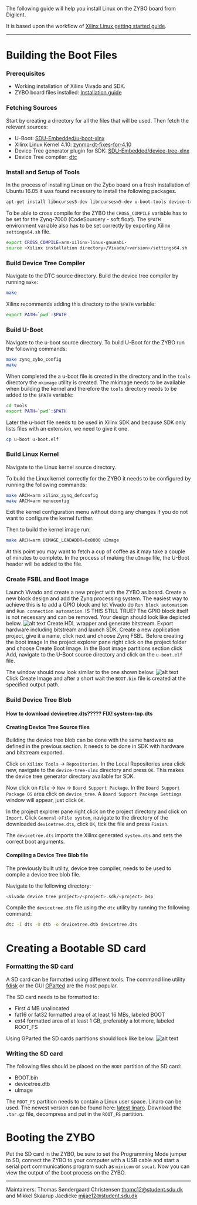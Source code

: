 The following guide will help you install Linux on the ZYBO board from Digilent.

It is based upon the workflow of [Xilinx Linux getting started guide](http://www.wiki.xilinx.com/Getting+Started).

***
# Building the Boot Files
### Prerequisites
- Working installation of Xilinx Vivado and SDK.
- ZYBO board files installed: [Installation guide](https://reference.digilentinc.com/reference/software/vivado/board-files?redirect=1)

### Fetching Sources
Start by creating a directory for all the files that will be used.
Then fetch the relevant sources:

- U-Boot: [SDU-Embedded/u-boot-xlnx](https://github.com/SDU-Embedded/u-boot-xlnx)
- Xilinx Linux Kernel 4.10: [zynmp-dt-fixes-for-4.10](https://github.com/SDU-Embedded/linux-xlnx/releases/tag/zynmp-dt-fixes-for-4.10)
- Device Tree generator plugin for SDK: [SDU-Embedded/device-tree-xlnx](https://github.com/SDU-Embedded/device-tree-xlnx)
- Device Tree compiler: [dtc](https://git.kernel.org/pub/scm/utils/dtc/dtc.git)

### Install and Setup of Tools
In the process of installing Linux on the Zybo board on a fresh installation of Ubuntu 16.05 it was found necessary to install the following packages.

```bash
apt-get install libncurses5-dev libncursesw5-dev u-boot-tools device-tree-compiler flex libssl-dev 
``` 

To be able to cross compile for the ZYBO the `CROSS_COMPILE` variable has to be set for the Zynq-7000 (CodeSourcery - soft float).  The `$PATH` environment variable also has to be set correctly by exporting Xilinx `settings64.sh` file.

```bash
export CROSS_COMPILE=arm-xilinx-linux-gnueabi-
source <Xilinx installation directory>/Vivado/<version>/settings64.sh
``` 

### Build Device Tree Compiler
Navigate to the DTC source directory.
Build the device tree compiler by running `make`:
```bash
make
``` 
Xilinx recommends adding this directory to the `$PATH` variable:
```bash
export PATH=`pwd`:$PATH
``` 

### Build U-Boot
Navigate to the u-boot source directory.
To build U-Boot for the ZYBO run the following commands:
```bash
make zynq_zybo_config
make
``` 
When completed the a u-boot file is created in the directory and in the `tools` directory the `mkimage` utility is created. 
The mkimage needs to be available when building the kernel and therefore the `tools`  directory needs to be added to the `$PATH` variable:
```bash
cd tools
export PATH=`pwd`:$PATH
``` 
Later the u-boot file needs to be used in Xilinx SDK and because SDK only lists files with an extension, we need to give it one. 
```bash
cp u-boot u-boot.elf
``` 

### Build Linux Kernel
Navigate to the Linux kernel source directory.

To build the Linux kernel correctly for the ZYBO it needs to be configured by running the following commands:

```bash
make ARCH=arm xilinx_zynq_defconfig
make ARCH=arm menuconfig
```
Exit the kernel configuration menu without doing any changes if you do not want to configure the kernel further.

Then to build the kernel image run:
```bash
make ARCH=arm UIMAGE_LOADADDR=0x8000 uImage
```
At this point you may want to fetch a cup of coffee as it may take a couple of minutes to complete.
In the process of making the `uImage` file, the U-Boot header will be added to the file.

### Create FSBL and Boot Image
Launch Vivado and create a new project with the ZYBO as board.
Create a new block design and add the Zynq processing system. 
The easiest way to achieve this is to add a GPIO block and let Vivado do `Run block automation` and `Run connection automation`.
IS THIS STILL TRUE?
The GPIO block itself is not necessary and can be removed. Your design should look like depicted below.
![alt text]( /home/mikkel/Pictures/zybo_fsbl.png "ZYBO block design")
Create HDL wrapper and generate bitstream.
Export hardware including bitstream and launch SDK.
Create a new application project, give it a name, click next and choose Zynq FSBL.
Before creating the boot image 
In the project explorer pane right click on the project folder and choose Create Boot Image. In the Boot image partitions section click Add, navigate to the U-Boot source directory and click on the `u-boot.elf` file.

The window should now look similar to the one shown below:
![alt text]( /home/mikkel/Pictures/boot_image_window.png "Create Boot Image window")
Click Create Image and after a short wait the `BOOT.bin` file is created at the specified output path.

### Build Device Tree Blob
#### How to download devicetree.dts????? FIX! system-top.dts
#### Creating Device Tree Source files
Building the device tree blob can be done with the same hardware as defined in the previous section. It needs to be done in SDK with hardware and bitstream exported.


Click on `Xilinx Tools` -> `Repositories`. In the Local Repositories area click new, navigate to the `device-tree-xlnx` directory and press `OK`.
This makes the device tree generator directory available for SDK. 

Now click on `File` -> `New` -> `Board Support Package`. In the `Board Support Package OS` area click on `device_tree`. A `Board Support Package Settings` window will appear, just click `OK`.

In the project explorer pane right click on the project directory and click on `Import`. Click `General`->`File system`, navigate to the directory of the downloaded `devicetree.dts`, click `OK`, tick the file and press `Finish`.

The `devicetree.dts` imports the Xilinx generated `system.dts` and sets the correct boot arguments.

#### Compiling a Device Tree Blob file
The previously built utility, device tree compiler, needs to be used to compile a device tree blob file.

Navigate to the following directory:
```bash
<Vivado device tree project>/<project>.sdk/<project>_bsp 
```
Compile the `devicetree.dtb` file using the `dtc` utility by running the following command:
```bash
dtc -I dts -O dtb -o devicetree.dtb devicetree.dts
```
# Creating a Bootable SD card
### Formatting the SD card
A SD card can be formatted using different tools. The command line utility [fdisk](https://wiki.archlinux.org/index.php/Fdisk) or the GUI [GParted](http://gparted.org/) are the most popular.

The SD card needs to be formatted to:
- First 4 MB unallocated
- fat16 or fat32 formatted area of at least 16 MBs, labeled BOOT
- ext4 formatted area of at least 1 GB, preferably a lot more, labeled ROOT_FS

Using GParted the SD cards partitions should look like below:
![alt text]( /home/mikkel/Pictures/gparted.png "GParted window")

### Writing the SD card
The following files should be placed on the `BOOT` partition of the SD card:
- BOOT.bin
- devicetree.dtb
- uImage

The `ROOT_FS` partition needs to contain a Linux user space. Linaro can be used. The newest version can be found here: [latest linaro](http://releases.linaro.org/debian/images/developer-armhf/latest/).
Download the `.tar.gz` file, decompress and put in the `ROOT_FS` partition.

# Booting the ZYBO
Put the SD card in the ZYBO, be sure to set the Programming Mode jumper to SD, connect the ZYBO to your computer with a USB cable and start a serial port communications program such as `minicom` or `socat`.
Now you can view the output of the boot process on the ZYBO.

***

Maintainers: Thomas Søndergaard Christensen <thomc12@student.sdu.dk> 
and Mikkel Skaarup Jaedicke <mijae12@student.sdu.dk>